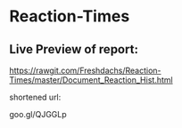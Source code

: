 # Reaction-Times

## Live Preview of report:
https://rawgit.com/Freshdachs/Reaction-Times/master/Document_Reaction_Hist.html

shortened url:

goo.gl/QJGGLp
